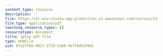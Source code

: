 ```yaml
---
content_type: resource
description: ''
file: https://ol-ocw-studio-app-production.s3.amazonaws.com/courses/14-01-principles-of-microeconomics-fall-2018/0fa3ffbb6017171951b89ef78db3f6dc_jHEPQpSKdbg.pdf
file_type: application/pdf
learning_resource_types: []
resourcetype: Document
title: 3play pdf file
type: OCWFile
uid: 0fa3ffbb-6017-1719-51b8-9ef78db3f6dc
---
```

